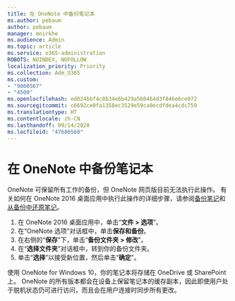 ```yaml
---
title: 在 OneNote 中备份笔记本
ms.author: pebaum
author: pebaum
manager: mnirkhe
ms.audience: Admin
ms.topic: article
ms.service: o365-administration
ROBOTS: NOINDEX, NOFOLLOW
localization_priority: Priority
ms.collection: Adm_O365
ms.custom:
- "9000567"
- "4500"
ms.openlocfilehash: ed024bbf4c8b34e6b429a560464d3f846e6ce072
ms.sourcegitcommit: c6692ce0fa1358ec3529e59ca0ecdfdea4cdc759
ms.translationtype: HT
ms.contentlocale: zh-CN
ms.lasthandoff: 09/14/2020
ms.locfileid: "47686560"
---
```

# <a name="backup-notebooks-in-onenote"></a>在 OneNote 中备份笔记本

OneNote 可保留所有工作的备份，但 OneNote 网页版目前无法执行此操作。 有关如何在 OneNote 2016 桌面应用中执行此操作的详细步骤，请参阅[备份笔记](https://support.office.com/article/back-up-notes-f58b34b0-611d-435e-87fa-7942a1767af4#id0eaabaaa=2016,_2013,_2010)和 [从备份中还原笔记](https://support.microsoft.com/office/5daf9cb0-6769-4998-a5de-f044fdd0d831)。

1. 在 OneNote 2016 桌面应用中，单击“**文件 > 选项**”。
2. 在“OneNote 选项”对话框中，单击**保存和备份**。
3. 在右侧的“**保存**”下，单击“**备份文件夹 > 修改**”。
4. 在“**选择文件夹**”对话框中，转到你的备份文件夹。
5. 单击“**选择**”以接受新位置，然后单击“**确定**”。

使用 OneNote for Windows 10，你的笔记本将存储在 OneDrive 或 SharePoint 上。 OneNote 的所有版本都会在设备上保留笔记本的缓存副本，因此即使用户处于脱机状态仍可进行访问，而且会在用户连接时同步所有更改。
